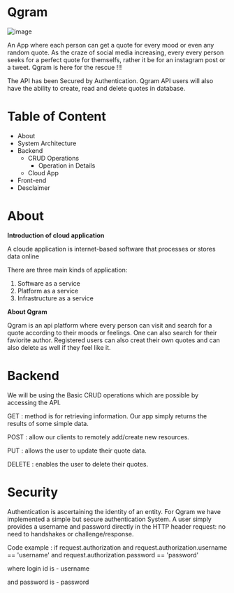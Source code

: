 # Qgram 
![image](https://user-images.githubusercontent.com/102377195/162349034-84225b27-9abd-45f1-b641-a22620b8a84b.png)

An App where each person can get a quote for every mood or even any random quote. As the craze of social media increasing, every every person seeks for a perfect quote for themselfs, rather it be for an instagram post or a tweet.
Qgram is here for the rescue !!!

The API has been Secured by Authentication. Qgram API users will also have the ability to create, read and delete quotes in database.


# Table of Content


- About
- System Architecture
- Backend
  - CRUD Operations
    - Operation in Details
  - Cloud App
 - Front-end
 - Desclaimer
 
 
# About
**Introduction of cloud application**


A cloude application is internet-based software that processes or stores data online

There are three main kinds of application:

1. Software as a service
2. Platform as a service
3. Infrastructure as a service


**About Qgram**


Qgram is an api platform where every person can visit and search for a quote according to their moods or feelings. One can also search for their faviorite author. Registered users can also creat their own quotes and can also delete as well if they feel like it.


# Backend

We will be using the Basic CRUD operations which are possible by accessing the API.

GET : method is for retrieving information. Our app simply returns the results of some simple data.

POST : allow our clients to remotely add/create new resources.

PUT : allows the user to update their quote data.

DELETE : enables the user to delete their quotes.


# Security

Authentication is ascertaining the identity of an entity. For Qgram we have implemented a simple but secure authentication System. A user simply provides a username and password directly in the HTTP header request: no need to handshakes or challenge/response.


Code example :
if request.authorization and request.authorization.username == 'username' and request.authorization.password == 'password'


where login id is - username

and password is - password
